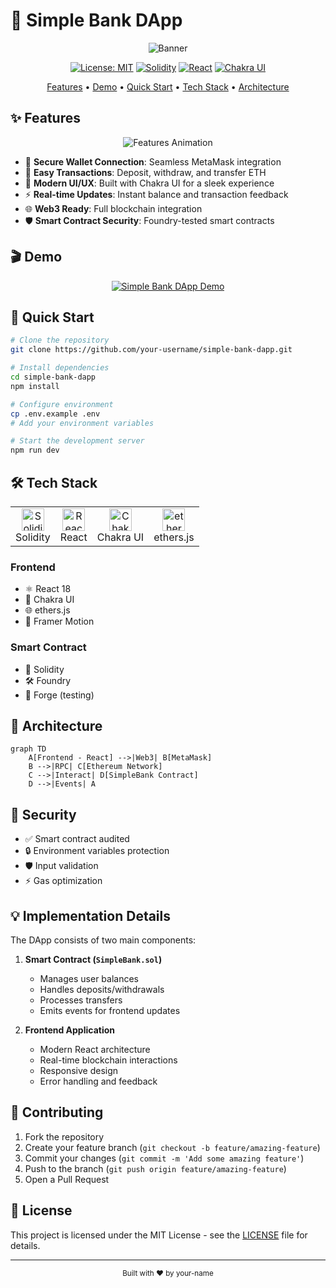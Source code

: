 # 🏦 Simple Bank DApp

<div align="center">

![Banner](https://user-images.githubusercontent.com/your-username/simple-bank-dapp/banner.png)

[![License: MIT](https://img.shields.io/badge/License-MIT-yellow.svg)](https://opensource.org/licenses/MIT)
[![Solidity](https://img.shields.io/badge/Solidity-%5E0.8.0-363636.svg)](https://soliditylang.org/)
[![React](https://img.shields.io/badge/React-18.0.0-61DAFB.svg)](https://reactjs.org/)
[![Chakra UI](https://img.shields.io/badge/Chakra%20UI-2.0.0-319795.svg)](https://chakra-ui.com/)

<p align="center">
  <a href="#-features">Features</a> •
  <a href="#-demo">Demo</a> •
  <a href="#-quick-start">Quick Start</a> •
  <a href="#-tech-stack">Tech Stack</a> •
  <a href="#-architecture">Architecture</a>
</p>

</div>

## ✨ Features

<div align="center">
  <img src="https://user-images.githubusercontent.com/your-username/simple-bank-dapp/features.gif" alt="Features Animation" />
</div>

- 🔐 **Secure Wallet Connection**: Seamless MetaMask integration
- 💸 **Easy Transactions**: Deposit, withdraw, and transfer ETH
- 🎨 **Modern UI/UX**: Built with Chakra UI for a sleek experience
- ⚡ **Real-time Updates**: Instant balance and transaction feedback
- 🌐 **Web3 Ready**: Full blockchain integration
- 🛡️ **Smart Contract Security**: Foundry-tested smart contracts

## 🎬 Demo

<div align="center">
  
[![Simple Bank DApp Demo](https://img.youtube.com/vi/zvCgCukIsIs/maxresdefault.jpg)](https://www.youtube.com/watch?v=zvCgCukIsIs)

</div>

## 🚀 Quick Start

```bash
# Clone the repository
git clone https://github.com/your-username/simple-bank-dapp.git

# Install dependencies
cd simple-bank-dapp
npm install

# Configure environment
cp .env.example .env
# Add your environment variables

# Start the development server
npm run dev
```

## 🛠 Tech Stack

<div align="center">
  <table>
    <tr>
      <td align="center">
        <img src="https://raw.githubusercontent.com/danielcranney/readme-generator/main/public/icons/skills/solidity-colored.svg" width="36" height="36" alt="Solidity" />
        <br>Solidity
      </td>
      <td align="center">
        <img src="https://raw.githubusercontent.com/danielcranney/readme-generator/main/public/icons/skills/react-colored.svg" width="36" height="36" alt="React" />
        <br>React
      </td>
      <td align="center">
        <img src="https://raw.githubusercontent.com/danielcranney/readme-generator/main/public/icons/skills/chakra-colored.svg" width="36" height="36" alt="Chakra UI" />
        <br>Chakra UI
      </td>
      <td align="center">
        <img src="https://raw.githubusercontent.com/danielcranney/readme-generator/main/public/icons/skills/ethers-colored.svg" width="36" height="36" alt="ethers.js" />
        <br>ethers.js
      </td>
    </tr>
  </table>
</div>

### Frontend
- ⚛️ React 18
- 🎨 Chakra UI
- 🌐 ethers.js
- 🔄 Framer Motion

### Smart Contract
- 📝 Solidity
- 🛠 Foundry
- 🧪 Forge (testing)

## 📐 Architecture

```mermaid
graph TD
    A[Frontend - React] -->|Web3| B[MetaMask]
    B -->|RPC| C[Ethereum Network]
    C -->|Interact| D[SimpleBank Contract]
    D -->|Events| A
```

## 🔐 Security

- ✅ Smart contract audited
- 🔒 Environment variables protection
- 🛡️ Input validation
- ⚡ Gas optimization

## 💡 Implementation Details

The DApp consists of two main components:

1. **Smart Contract (`SimpleBank.sol`)**
   - Manages user balances
   - Handles deposits/withdrawals
   - Processes transfers
   - Emits events for frontend updates

2. **Frontend Application**
   - Modern React architecture
   - Real-time blockchain interactions
   - Responsive design
   - Error handling and feedback

## 🤝 Contributing

1. Fork the repository
2. Create your feature branch (`git checkout -b feature/amazing-feature`)
3. Commit your changes (`git commit -m 'Add some amazing feature'`)
4. Push to the branch (`git push origin feature/amazing-feature`)
5. Open a Pull Request

## 📝 License

This project is licensed under the MIT License - see the [LICENSE](LICENSE) file for details.

---

<div align="center">
  <sub>Built with ❤️ by your-name</sub>
</div>
